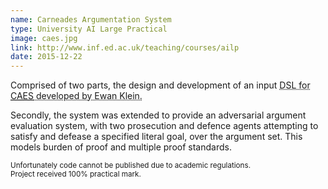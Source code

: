 ```yaml
---
name: Carneades Argumentation System
type: University AI Large Practical
image: caes.jpg
link: http://www.inf.ed.ac.uk/teaching/courses/ailp
date: 2015-12-22
---
```


Comprised of two parts, the design and development of an input <abbr title="Domain Specific Language">DSL for [CAES](https://github.com/ewan-klein/carneades) developed by Ewan Klein.

Secondly, the system was extended to provide an adversarial argument evaluation system, with two prosecution and defence agents attempting to satisfy and defease a specified literal goal, over the argument set. This models burden of proof and multiple proof standards.

<small>
Unfortunately code cannot be published due to academic regulations.
<br>
Project received 100% practical mark.
</small>